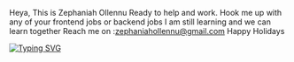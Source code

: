 Heya, This is Zephaniah Ollennu
Ready to help and work.
Hook me up with any of your frontend jobs or backend jobs
I am still learning and we can learn together 
Reach me on :zephaniahollennu@gmail.com
Happy Holidays

[![Typing SVG](https://readme-typing-svg.demolab.com?font=Sophia+Pro&weight=1000&size=21&pause=1000&color=AA00F7&center=true&width=666&lines=Computer+Scientist;Software+Engineer;Web+Developer;Mobile+App+Developer;Full+Stack+Developer;Linux+Expert)](https://git.io/typing-svg)
